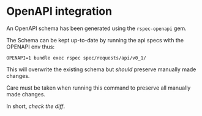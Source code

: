 # OpenAPI integration

An OpenAPI schema has been generated using the `rspec-openapi` gem.

The Schema can be kept up-to-date by running the api specs with the OPENAPI env thus:

```
OPENAPI=1 bundle exec rspec spec/requests/api/v0_1/
```

This will overwrite the existing schema but _should_ preserve manually made changes.

Care must be taken when running this command to preserve all manually made changes.

In short, *check the diff*.
